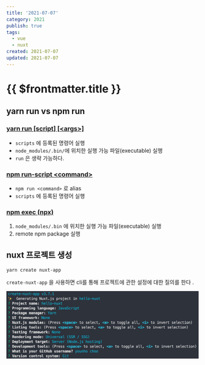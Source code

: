 ```yaml
---
title: '2021-07-07'
category: 2021
publish: true
tags:
  - vue
  - nuxt
created: 2021-07-07
updated: 2021-07-07
---
```


# {{ $frontmatter.title }}

## yarn run vs npm run

### [yarn run [script] [\<args\>]](https://classic.yarnpkg.com/en/docs/cli/run#toc-yarn-run-script)

- `scripts` 에 등록된 명령어 실행
- `node_modules/.bin/`에 위치한 실행 가능 파일(executable) 실행
- `run` 은 생략 가능하다.

### [npm run-script \<command\>](https://docs.npmjs.com/cli/v7/commands/npm-run-script)

- `npm run <command>` 로 alias
- `scripts` 에 등록된 명령어 실행

### [npm exec (npx)](https://docs.npmjs.com/cli/v7/commands/npx)

1. `node_modules/.bin` 에 위치한 실행 가능 파일(executable) 실행
2. remote npm package 실행

## nuxt 프로젝트 생성

```
yarn create nuxt-app
```

`create-nuxt-app` 을 사용하면 cli를 통해 프로젝트에 관한 설정에 대한 질의를 한다 .

![image-20210707155912520](images/2021-07-07-image-0.png)
